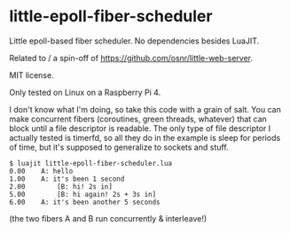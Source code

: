 # little-epoll-fiber-scheduler

Little epoll-based fiber scheduler. No dependencies besides LuaJIT.

Related to / a spin-off of <https://github.com/osnr/little-web-server>.

MIT license.

Only tested on Linux on a Raspberry Pi 4.

I don't know what I'm doing, so take this code with a grain of
salt. You can make concurrent fibers (coroutines, green threads,
whatever) that can block until a file descriptor is readable. The only
type of file descriptor I actually tested is timerfd, so all they do
in the example is sleep for periods of time, but it's supposed to
generalize to sockets and stuff.

```
$ luajit little-epoll-fiber-scheduler.lua
0.00	A: hello
1.00	A: it's been 1 second
2.00		[B: hi! 2s in]
5.00		[B: hi again! 2s + 3s in]
6.00	A: it's been another 5 seconds
```

(the two fibers A and B run concurrently & interleave!)
